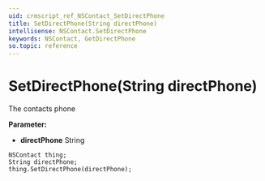 ```yaml
---
uid: crmscript_ref_NSContact_SetDirectPhone
title: SetDirectPhone(String directPhone)
intellisense: NSContact.SetDirectPhone
keywords: NSContact, GetDirectPhone
so.topic: reference
---
```


# SetDirectPhone(String directPhone)

The contacts phone

**Parameter:** 
* **directPhone** String

```crmscript
NSContact thing;
String directPhone;
thing.SetDirectPhone(directPhone);
```


